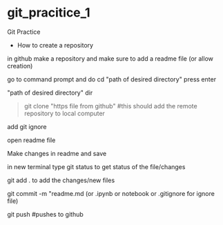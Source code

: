 # git_pracitice_1
Git Practice
- How to create a repository

in github make a repository and make sure to add a readme file (or allow creation)

go to command prompt and do cd "path of desired directory" press enter

"path of desired directory" dir

> git clone  "https file from github" #this should add the remote repository to local computer

add git ignore

open readme file

Make changes in readme and save

in new terminal type git status to get status of the file/changes

git add . to add the changes/new files

git commit -m "readme.md (or .ipynb or notebook or .gitignore for ignore file)

git push #pushes to github
